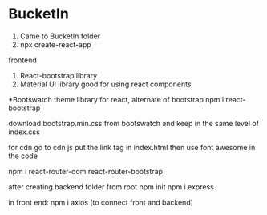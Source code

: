 # BucketIn

1. Came to BucketIn folder
2. npx create-react-app

frontend

1. React-bootstrap library
2. Material UI library
   good for using react components

\*Bootswatch theme library for react, alternate of bootstrap
npm i react-bootstrap

download bootstrap.min.css from bootswatch and keep in the same level of index.css

for cdn go to cdn js
put the link tag in index.html
then use font awesome in the code

npm i react-router-dom react-router-bootstrap

after creating backend folder
from root
npm init
npm i express

in front end:
npm i axios (to connect front and backend)
